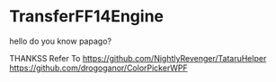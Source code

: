 # TransferFF14Engine
hello do you know papago?



THANKSS
Refer To https://github.com/NightlyRevenger/TataruHelper
         https://github.com/drogoganor/ColorPickerWPF
